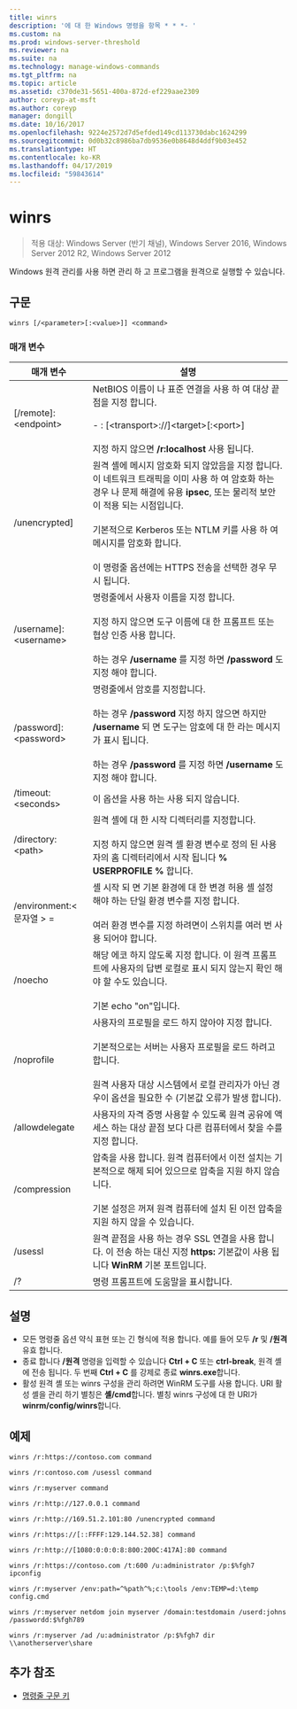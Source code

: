 ```yaml
---
title: winrs
description: '에 대 한 Windows 명령을 항목 * * *- '
ms.custom: na
ms.prod: windows-server-threshold
ms.reviewer: na
ms.suite: na
ms.technology: manage-windows-commands
ms.tgt_pltfrm: na
ms.topic: article
ms.assetid: c370de31-5651-400a-872d-ef229aae2309
author: coreyp-at-msft
ms.author: coreyp
manager: dongill
ms.date: 10/16/2017
ms.openlocfilehash: 9224e2572d7d5efded149cd113730dabc1624299
ms.sourcegitcommit: 0d0b32c8986ba7db9536e0b8648d4ddf9b03e452
ms.translationtype: HT
ms.contentlocale: ko-KR
ms.lasthandoff: 04/17/2019
ms.locfileid: "59843614"
---
```

# <a name="winrs"></a>winrs

>적용 대상: Windows Server (반기 채널), Windows Server 2016, Windows Server 2012 R2, Windows Server 2012

Windows 원격 관리를 사용 하면 관리 하 고 프로그램을 원격으로 실행할 수 있습니다.   
## <a name="syntax"></a>구문  
```  
winrs [/<parameter>[:<value>]] <command>  
```  
### <a name="parameters"></a>매개 변수  
|매개 변수|설명|  
|-------|--------|  
|[/remote]:\<endpoint>|NetBIOS 이름이 나 표준 연결을 사용 하 여 대상 끝점을 지정 합니다.<br /><br />-   <url>: [\<transport>://]\<target>[:\<port>]<br /><br />지정 하지 않으면 **/r:localhost** 사용 됩니다.|  
|/unencrypted]|원격 셸에 메시지 암호화 되지 않았음을 지정 합니다. 이 네트워크 트래픽을 이미 사용 하 여 암호화 하는 경우 나 문제 해결에 유용 **ipsec**, 또는 물리적 보안이 적용 되는 시점입니다.<br /><br />기본적으로 Kerberos 또는 NTLM 키를 사용 하 여 메시지를 암호화 합니다.<br /><br />이 명령줄 옵션에는 HTTPS 전송을 선택한 경우 무시 됩니다.|  
|/username]:\<username>|명령줄에서 사용자 이름을 지정 합니다.<br /><br />지정 하지 않으면 도구 이름에 대 한 프롬프트 또는 협상 인증 사용 합니다.<br /><br />하는 경우 **/username** 를 지정 하면 **/password** 도 지정 해야 합니다.|  
|/password]:\<password>|명령줄에서 암호를 지정합니다.<br /><br />하는 경우 **/password** 지정 하지 않으면 하지만 **/username** 되 면 도구는 암호에 대 한 라는 메시지가 표시 됩니다.<br /><br />하는 경우 **/password** 를 지정 하면 **/username** 도 지정 해야 합니다.|  
|/timeout:\<seconds>|이 옵션을 사용 하는 사용 되지 않습니다.|  
|/directory:\<path>|원격 셸에 대 한 시작 디렉터리를 지정합니다.<br /><br />지정 하지 않으면 원격 셸 환경 변수로 정의 된 사용자의 홈 디렉터리에서 시작 됩니다 **% USERPROFILE %** 합니다.|  
|/environment:\<문자열 > =<value>|셸 시작 되 면 기본 환경에 대 한 변경 허용 셸 설정 해야 하는 단일 환경 변수를 지정 합니다.<br /><br />여러 환경 변수를 지정 하려면이 스위치를 여러 번 사용 되어야 합니다.|  
|/noecho|해당 에코 하지 않도록 지정 합니다. 이 원격 프롬프트에 사용자의 답변 로컬로 표시 되지 않는지 확인 해야 할 수도 있습니다.<br /><br />기본 echo "on"입니다.|  
|/noprofile|사용자의 프로필을 로드 하지 않아야 지정 합니다.<br /><br />기본적으로는 서버는 사용자 프로필을 로드 하려고 합니다.<br /><br />원격 사용자 대상 시스템에서 로컬 관리자가 아닌 경우이 옵션을 필요한 수 (기본값 오류가 발생 합니다).|  
|/allowdelegate|사용자의 자격 증명 사용할 수 있도록 원격 공유에 액세스 하는 대상 끝점 보다 다른 컴퓨터에서 찾을 수를 지정 합니다.|  
|/compression|압축을 사용 합니다.  원격 컴퓨터에서 이전 설치는 기본적으로 해제 되어 있으므로 압축을 지원 하지 않습니다.<br /><br />기본 설정은 꺼져 원격 컴퓨터에 설치 된 이전 압축을 지원 하지 않을 수 있습니다.|  
|/usessl|원격 끝점을 사용 하는 경우 SSL 연결을 사용 합니다.  이 전송 하는 대신 지정 **https:** 기본값이 사용 됩니다 **WinRM** 기본 포트입니다.|  
|/?|명령 프롬프트에 도움말을 표시합니다.|  

## <a name="remarks"></a>설명  
-   모든 명령줄 옵션 약식 표현 또는 긴 형식에 적용 합니다. 예를 들어 모두 **/r** 및 **/원격** 유효 합니다.  
-   종료 합니다 **/원격** 명령을 입력할 수 있습니다 **Ctrl + C** 또는 **ctrl-break**, 원격 셸에 전송 됩니다. 두 번째 **Ctrl + C** 를 강제로 종료 **winrs.exe**합니다.  
-   활성 원격 셸 또는 winrs 구성을 관리 하려면 WinRM 도구를 사용 합니다.  URI 활성 셸을 관리 하기 별칭은 **셸/cmd**합니다.  별칭 winrs 구성에 대 한 URI가 **winrm/config/winrs**합니다.  

## <a name="BKMK_Examples"></a>예제  
```  
winrs /r:https://contoso.com command  
```  
```  
winrs /r:contoso.com /usessl command  
```  
```  
winrs /r:myserver command  
```  
```  
winrs /r:http://127.0.0.1 command  
```  
```  
winrs /r:http://169.51.2.101:80 /unencrypted command  
```  
```  
winrs /r:https://[::FFFF:129.144.52.38] command  
```  
```  
winrs /r:http://[1080:0:0:0:8:800:200C:417A]:80 command  
```  
```  
winrs /r:https://contoso.com /t:600 /u:administrator /p:$%fgh7 ipconfig  
```  
```  
winrs /r:myserver /env:path=^%path^%;c:\tools /env:TEMP=d:\temp config.cmd  
```  
```  
winrs /r:myserver netdom join myserver /domain:testdomain /userd:johns /passwordd:$%fgh789  
```  
```  
winrs /r:myserver /ad /u:administrator /p:$%fgh7 dir \\anotherserver\share  
```  

## <a name="additional-references"></a>추가 참조  
-   [명령줄 구문 키](command-line-syntax-key.md)  
  
